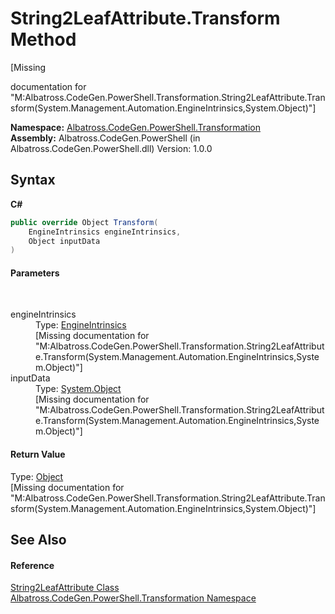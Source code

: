 # String2LeafAttribute.Transform Method 
 

\[Missing <summary> documentation for "M:Albatross.CodeGen.PowerShell.Transformation.String2LeafAttribute.Transform(System.Management.Automation.EngineIntrinsics,System.Object)"\]

**Namespace:**&nbsp;<a href="N_Albatross_CodeGen_PowerShell_Transformation.md">Albatross.CodeGen.PowerShell.Transformation</a><br />**Assembly:**&nbsp;Albatross.CodeGen.PowerShell (in Albatross.CodeGen.PowerShell.dll) Version: 1.0.0

## Syntax

**C#**<br />
``` C#
public override Object Transform(
	EngineIntrinsics engineIntrinsics,
	Object inputData
)
```


#### Parameters
&nbsp;<dl><dt>engineIntrinsics</dt><dd>Type: <a href="http://msdn2.microsoft.com/en-us/library/ms572357" target="_blank">EngineIntrinsics</a><br />\[Missing <param name="engineIntrinsics"/> documentation for "M:Albatross.CodeGen.PowerShell.Transformation.String2LeafAttribute.Transform(System.Management.Automation.EngineIntrinsics,System.Object)"\]</dd><dt>inputData</dt><dd>Type: <a href="http://msdn2.microsoft.com/en-us/library/e5kfa45b" target="_blank">System.Object</a><br />\[Missing <param name="inputData"/> documentation for "M:Albatross.CodeGen.PowerShell.Transformation.String2LeafAttribute.Transform(System.Management.Automation.EngineIntrinsics,System.Object)"\]</dd></dl>

#### Return Value
Type: <a href="http://msdn2.microsoft.com/en-us/library/e5kfa45b" target="_blank">Object</a><br />\[Missing <returns> documentation for "M:Albatross.CodeGen.PowerShell.Transformation.String2LeafAttribute.Transform(System.Management.Automation.EngineIntrinsics,System.Object)"\]

## See Also


#### Reference
<a href="T_Albatross_CodeGen_PowerShell_Transformation_String2LeafAttribute.md">String2LeafAttribute Class</a><br /><a href="N_Albatross_CodeGen_PowerShell_Transformation.md">Albatross.CodeGen.PowerShell.Transformation Namespace</a><br />